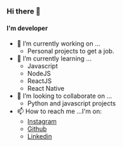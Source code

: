### Hi there 👋

#### I'm developer

- 🔭 I’m currently working on ...
    - Personal projects to get a job.
- 🌱 I’m currently learning ...
    - Javascript
    - NodeJS
    - ReactJS
    - React Native
- 👯 I’m looking to collaborate on ...
    - Python and javascript projects
- 📫 How to reach me
...I'm on:
    - [Instagram](https://www.instagram.com/peedro.js/)
    - [Github](https://github.com/peedrosh/)
    - [Linkedin](https://www.linkedin.com/in/peedrojs/)
